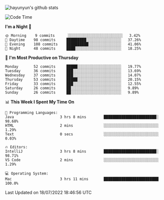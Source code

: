 
![hayunyun's github stats](https://github-readme-stats.vercel.app/api?username=hayunyun&show_icons=true)


<!--START_SECTION:waka-->
![Code Time](http://img.shields.io/badge/Code%20Time-0%20secs-blue)

**I'm a Night 🦉** 

```text
🌞 Morning    9 commits      ░░░░░░░░░░░░░░░░░░░░░░░░░   3.42% 
🌆 Daytime    98 commits     █████████░░░░░░░░░░░░░░░░   37.26% 
🌃 Evening    108 commits    ██████████░░░░░░░░░░░░░░░   41.06% 
🌙 Night      48 commits     ████░░░░░░░░░░░░░░░░░░░░░   18.25%

```
📅 **I'm Most Productive on Thursday** 

```text
Monday       52 commits     █████░░░░░░░░░░░░░░░░░░░░   19.77% 
Tuesday      36 commits     ███░░░░░░░░░░░░░░░░░░░░░░   13.69% 
Wednesday    37 commits     ███░░░░░░░░░░░░░░░░░░░░░░   14.07% 
Thursday     53 commits     █████░░░░░░░░░░░░░░░░░░░░   20.15% 
Friday       33 commits     ███░░░░░░░░░░░░░░░░░░░░░░   12.55% 
Saturday     26 commits     ██░░░░░░░░░░░░░░░░░░░░░░░   9.89% 
Sunday       26 commits     ██░░░░░░░░░░░░░░░░░░░░░░░   9.89%

```


📊 **This Week I Spent My Time On** 

```text
💬 Programming Languages: 
Java                     3 hrs 8 mins        ████████████████████████░   98.68% 
HTML                     2 mins              ░░░░░░░░░░░░░░░░░░░░░░░░░   1.29% 
Text                     0 secs              ░░░░░░░░░░░░░░░░░░░░░░░░░   0.03%

🔥 Editors: 
IntelliJ                 3 hrs 8 mins        ████████████████████████░   98.71% 
VS Code                  2 mins              ░░░░░░░░░░░░░░░░░░░░░░░░░   1.29%

💻 Operating System: 
Mac                      3 hrs 11 mins       █████████████████████████   100.0%

```


 Last Updated on 18/07/2022 18:46:56 UTC
<!--END_SECTION:waka-->

<!--
**hayunyun/hayunyun** is a ✨ _special_ ✨ repository because its `README.md` (this file) appears on your GitHub profile.

Here are some ideas to get you started:

- 🔭 I’m currently working on ...
- 🌱 I’m currently learning ...
- 👯 I’m looking to collaborate on ...
- 🤔 I’m looking for help with ...
- 💬 Ask me about ...
- 📫 How to reach me: ...
- 😄 Pronouns: ...
- ⚡ Fun fact: ...
-->
